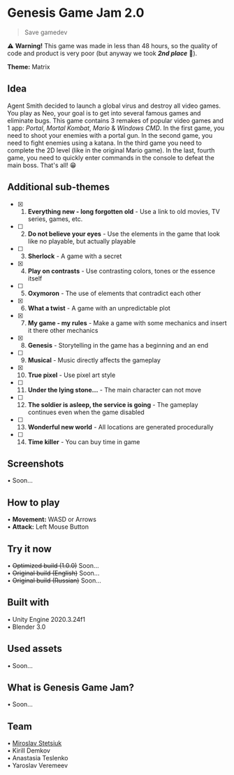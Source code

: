 # Genesis Game Jam 2.0
> Save gamedev

⚠ <b>Warning!</b> This game was made in less than 48 hours, so the quality of code and product is very poor (but anyway we took <b><i>2nd place</i></b> 🤣).

<b>Theme:</b> Matrix

## Idea
Agent Smith decided to launch a global virus and destroy all video games. You play as Neo, your goal is to get into several famous games and eliminate bugs. This game contains 3 remakes of popular video games and 1 app: <i>Portal</i>, <i>Mortal Kombat</i>, <i>Mario</i> & <i>Windows CMD</i>. In the first game, you need to shoot your enemies with a portal gun. In the second game, you need to fight enemies using a katana. In the third game you need to complete the 2D level (like in the original Mario game). In the last, fourth game, you need to quickly enter commands in the console to defeat the main boss. That's all! 😁

## Additional sub-themes
- [X] 1. <b>Everything new - long forgotten old</b> - Use a link to old movies, TV series, games, etc.
- [ ] 2. <b>Do not believe your eyes</b> - Use the elements in the game that look like no playable, but actually playable
- [ ] 3. <b>Sherlock</b> - A game with a secret
- [X] 4. <b>Play on contrasts</b> - Use contrasting colors, tones or the essence itself
- [ ] 5. <b>Oxymoron</b> - The use of elements that contradict each other
- [X] 6. <b>What a twist</b> - A game with an unpredictable plot
- [X] 7. <b>My game - my rules</b> - Make a game with some mechanics and insert it there other mechanics
- [X] 8. <b>Genesis</b> - Storytelling in the game has a beginning and an end
- [ ] 9. <b>Musical</b> - Music directly affects the gameplay
- [X] 10. <b>True pixel</b> - Use pixel art style
- [ ] 11. <b>Under the lying stone...</b> - The main character can not move
- [ ] 12. <b>The soldier is asleep, the service is going</b> - The gameplay continues even when the game disabled
- [ ] 13. <b>Wonderful new world</b> - All locations are generated procedurally
- [ ] 14. <b>Time killer</b> - You can buy time in game

## Screenshots
• Soon...

## How to play
• <b>Movement:</b> WASD or Arrows<br>
• <b>Attack:</b> Left Mouse Button

## Try it now
• <s>Optimized build (1.0.0)</s> Soon...<br>
• <s>Original build (English)</s> Soon...<br>
• <s>Original build (Russian)</s> Soon...

## Built with
• Unity Engine 2020.3.24f1<br>
• Blender 3.0

## Used assets
• Soon...

## What is Genesis Game Jam?
• Soon...

## Team
• [Miroslav Stetsiuk](https://github.com/MiroslavShard)<br>
• Kirill Demkov<br>
• Anastasia Teslenko<br>
• Yaroslav Veremeev
